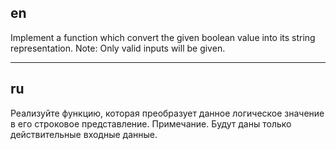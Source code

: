 ## en

Implement a function which convert the given boolean value into its string representation.
Note: Only valid inputs will be given.

---

## ru

Реализуйте функцию, которая преобразует данное логическое значение в его строковое представление.
Примечание. Будут даны только действительные входные данные.
